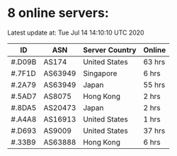 # 8 online servers:

Latest update at: Tue Jul 14 14:10:10 UTC 2020

| ID | ASN | Server Country | Online |
| -- | --- | -------------- | ------ |
| #.D09B | AS174 | United States | 63 hrs |
| #.7F1D | AS63949 | Singapore | 6 hrs |
| #.2A79 | AS63949 | Japan | 55 hrs |
| #.5AD7 | AS8075 | Hong Kong | 2 hrs |
| #.8DA5 | AS20473 | Japan | 2 hrs |
| #.A4A8 | AS16913 | United States | 1 hrs |
| #.D693 | AS9009 | United States | 37 hrs |
| #.33B9 | AS63888 | Hong Kong | 6 hrs |

